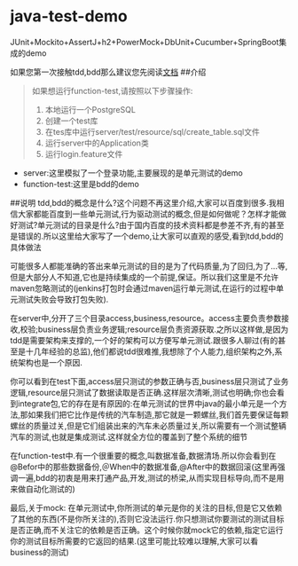 # java-test-demo

JUnit+Mockito+AssertJ+h2+PowerMock+DbUnit+Cucumber+SpringBoot集成的demo


如果您第一次接触tdd,bdd那么建议您先阅读[文档](https://www.gitbook.com/book/henryz/java-test-learning/details)
##介绍
>如果想运行function-test,请按照以下步骤操作:
>1. 本地运行一个PostgreSQL
>2. 创建一个test库
>3. 在tes库中运行server/test/resource/sql/create_table.sql文件
>4. 运行server中的Application类
>5. 运行login.feature文件

- server:这里模拟了一个登录功能,主要展现的是单元测试的demo
- function-test:这里是bdd的demo

##说明
tdd,bdd的概念是什么?这个问题不再这里介绍,大家可以百度到很多.我相信大家都能百度到一些单元测试,行为驱动测试的概念,但是如何做呢？怎样才能做好测试?单元测试的目录是什么?由于国内百度的技术资料都是参差不齐,有的甚至是错误的.所以这里给大家写了一个demo,让大家可以直观的感受,看到tdd,bdd的具体做法

可能很多人都能准确的答出来单元测试的目的是为了代码质量,为了回归,为了...等,但是大部分人不知道,它也是持续集成的一个前提,保证。所以我们这里是不允许maven忽略测试的(jenkins打包时会通过maven运行单元测试,在运行的过程中单元测试失败会导致打包失败).

在server中,分开了三个目录access,business,resource。access主要负责参数接收,校验;business层负责业务逻辑;resource层负责资源获取.之所以这样做,是因为tdd是需要架构来支撑的,一个好的架构可以方便写单元测试.跟很多人聊过(有的甚至是十几年经验的总监),他们都说tdd很难推,我想除了个人能力,组织架构之外,系统架构也是一个原因.

你可以看到在test下面,access层只测试的参数正确与否,business层只测试了业务逻辑,resource层只测试了数据读取是否正确.这样层次清晰,测试也明确;你也会看到integrate包,它的存在是有原因的:在单元测试的世界中java的最小单元是一个方法,那如果我们把它比作是传统的汽车制造,那它就是一颗螺丝,我们首先要保证每颗螺丝的质量过关,但是它们组装出来的汽车未必质量过关,所以需要有一个测试整辆汽车的测试,也就是集成测试.这样就全方位的覆盖到了整个系统的细节

在function-test中.有一个很重要的概念,叫数据准备,数据清场.所以你会看到在@Befor中的那些数据备份,＠When中的数据准备,@After中的数据回滚(这里再强调一遍,bdd的初衷是用来打通产品,开发,测试的桥梁,从而实现目标导向,而不是用来做自动化测试的)

最后,关于mock:
在单元测试中,你所测试的单元是你的关注的目标,但是它又依赖了其他的东西(不是你所关注的),否则它没法运行.你只想测试你要测试的测试目标是否正确,而不关注它的依赖是否正确。这个时候你就mock它的依赖,指定它运行你的测试目标所需要的它返回的结果.(这里可能比较难以理解,大家可以看business的测试)
